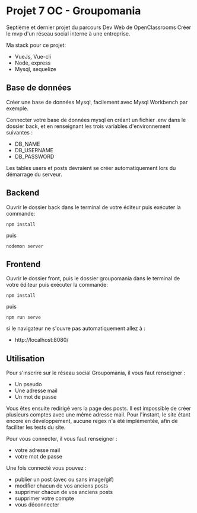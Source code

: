 # Projet 7 OC - Groupomania

Septième et dernier projet du parcours Dev Web de OpenClassrooms
Créer le mvp d'un réseau social interne à une entreprise.

Ma stack pour ce projet:

- VueJs, Vue-cli
- Node, express
- Mysql, sequelize

## Base de données

Créer une base de données Mysql, facilement avec Mysql Workbench par exemple.

Connecter votre base de données mysql en créant un fichier .env dans le dossier back, et en renseignant les trois variables d'environnement suivantes :

- DB_NAME
- DB_USERNAME
- DB_PASSWORD

Les tables users et posts devraient se créer automatiquement lors du démarrage du serveur.

## Backend

Ouvrir le dossier back dans le terminal de votre éditeur puis exécuter la commande:

    npm install

puis

    nodemon server

## Frontend

Ouvrir le dossier front, puis le dossier groupomania dans le terminal de votre éditeur puis exécuter la commande:

    npm install

puis

    npm run serve

si le navigateur ne s'ouvre pas automatiquement allez à :

- http://localhost:8080/

## Utilisation

Pour s'inscrire sur le réseau social Groupomania, il vous faut renseigner :

- Un pseudo
- Une adresse mail
- Un mot de passe

Vous êtes ensuite redirigé vers la page des posts.
Il est impossible de créer plusieurs comptes avec une même adresse mail.
Pour l'instant, le site étant encore en développement, aucune regex n'a été implémentée, afin de faciliter les tests du site.

Pour vous connecter, il vous faut renseigner :

- votre adresse mail
- votre mot de passe

Une fois connecté vous pouvez :

- publier un post (avec ou sans image/gif)
- modifier chacun de vos anciens posts
- supprimer chacun de vos anciens posts
- supprimer votre compte
- vous déconnecter
